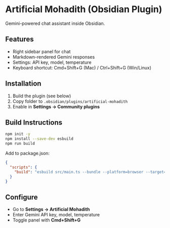 # Artificial Mohadith (Obsidian Plugin)

Gemini-powered chat assistant inside Obsidian.

## Features
- Right sidebar panel for chat
- Markdown-rendered Gemini responses
- Settings: API key, model, temperature
- Keyboard shortcut: Cmd+Shift+G (Mac) / Ctrl+Shift+G (Win/Linux)

## Installation
1. Build the plugin (see below)
2. Copy folder to `.obsidian/plugins/artificial-mohadith`
3. Enable in **Settings → Community plugins**

## Build Instructions
```bash
npm init -y
npm install --save-dev esbuild
npm run build
```

Add to package.json:
```json
{
  "scripts": {
    "build": "esbuild src/main.ts --bundle --platform=browser --target=es2019 --format=cjs --outfile=main.js --external:obsidian"
  }
}
```

## Configure
- Go to **Settings → Artificial Mohadith**
- Enter Gemini API key, model, temperature
- Toggle panel with **Cmd+Shift+G**